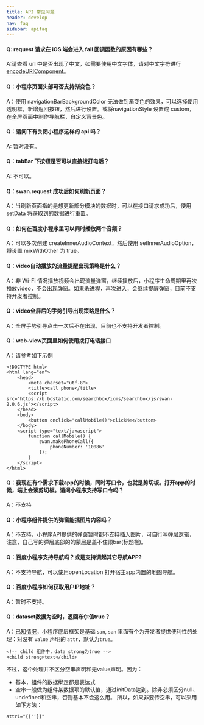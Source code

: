```yaml
---
title: API 常见问题
header: develop
nav: faq
sidebar: apifaq
---
```



####  Q: request 请求在 iOS 端会进入 fail 回调函数的原因有哪些？

A:请查看 url 中是否出现了中文，如需要使用中文字体，请对中文字符进行 [encodeURIComponent](http://smartprogram.baidu.com/docs/develop/api/net_request/)。




#### Q：小程序页面头部可否支持渐变色？

A：使用 navigationBarBackgroundColor 无法做到渐变色的效果，可以选择使用透明框，新增返回按钮，然后进行设置。或将navigationStyle 设置成 custom，在全屏页面中制作导航栏，自定义背景色。

#### Q：请问下有关闭小程序这样的 api 吗？ 

A: 暂时没有。

#### Q：tabBar 下按钮是否可以直接拨打电话？

A: 不可以。



#### Q：swan.request 成功后如何刷新页面？

A：当刷新页面指的是想更新部分模块的数据时，可以在接口请求成功后，使用 setData 将获取到的数据进行重置。

#### Q：如何在百度小程序里可以同时播放两个音频？

A：可以多次创建 createInnerAudioContext，然后使用 setInnerAudioOption，将设置 mixWithOther 为 true。



####  Q：video自动播放的流量提醒出现策略是什么？

A：非 Wi-Fi 情况播放视频会出现流量弹窗，继续播放后，小程序生命周期里再次播放video，不会出现弹窗。如果杀进程，再次进入，会继续提醒弹窗，目前不支持开发者控制。

#### Q：video全屏后的手势引导出现策略是什么？

A：全屏手势引导点击一次后不在出现，目前也不支持开发者控制。

####  Q：web-view页面里如何使用拨打电话接口

A：请参考如下示例
```
<!DOCTYPE html>
<html lang="en">
    <head>
        <meta charset="utf-8">
        <title>call phone</title>
        <script  src="https://b.bdstatic.com/searchbox/icms/searchbox/js/swan-2.0.6.js"></script>
    </head>
    <body>
        <button onclick="callMobile()">clickMe</button>
    </body>
    <script type="text/javascript">
        function callMobile() {
            swan.makePhoneCall({
                phoneNumber: '10086' 
            });
        }
    </script>
</html>
```

#### Q：我现在有个需求下载app的时候，同时写口令，也就是剪切板。打开app的时候，端上会读剪切板。请问小程序支持写口令吗？

A：不支持

#### Q：小程序组件提供的弹窗能插图片内容吗？

A：不支持，小程序API提供的弹窗暂时都不支持插入图片，可自行写弹层逻辑，注意，自己写的弹层底部的的蒙层是盖不住顶bar(标题栏)。

####  Q：百度小程序支持导航吗？或是支持调起其它导航APP?

A：不支持导航，可以使用openLocation 打开宿主app内置的地图导航。

#### Q：百度小程序如何获取用户IP地址？

A：暂时不支持。

#### Q：dataset数据为空时，返回布尔值true？

A：[已知情况](https://github.com/baidu/san/commit/b4b044cfa27782e524995278809b3d8a9fb3b193)，小程序底层框架是基础 `san`, `san` 里面有个为开发者提供便利性的处理：对没有 `value` 声明的 `attr`，默认为`true`。
```
<!-- child 组件中，data strong为true -->
<child strong>text</child>
```
不过，这个处理并不区分空串声明和无value声明。因为：

- 基本，组件的数据绑定都是表达式
- 空串一般做为组件某数据项的默认值，通过initData达到。除非必须区分null、undefined和空串，否则基本不会这么用。
所以，如果非要传空串，可以采用如下方法：
```
attr1="{{''}}"
```



